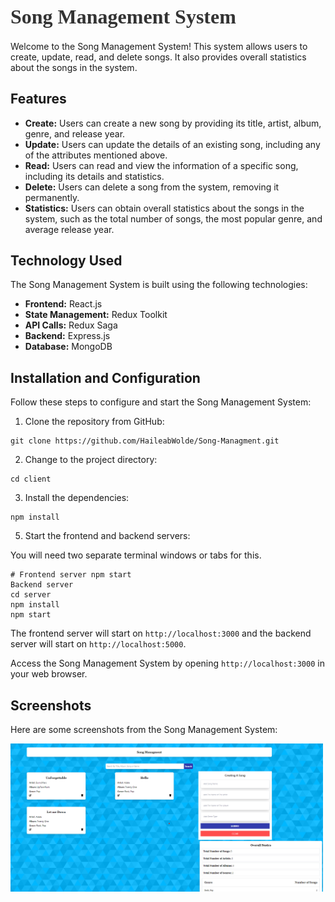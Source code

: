 <div> 
<h1 style="font-family: 'Montserrat'; font-size: 32px; font-weight: bold; color: #333; margin-bottom: 20px;"> Song Management System </h1> 
<p> Welcome to the Song Management System! This system allows users to create, update, read, and delete songs. It also provides overall statistics about the songs in the system. </p> 
<h2>Features</h2> 
<ul> <li><strong>Create:</strong> Users can create a new song by providing its title, artist, album, genre, and release year.</li> 
<li><strong>Update:</strong> Users can update the details of an existing song, including any of the attributes mentioned above.</li> 
<li><strong>Read:</strong> Users can read and view the information of a specific song, including its details and statistics.</li> 
<li><strong>Delete:</strong> Users can delete a song from the system, removing it permanently.</li> <li><strong>Statistics:</strong> Users can obtain overall statistics about the songs in the system, such as the total number of songs, the most popular genre, and average release year.</li> </ul> 
<h2>Technology Used</h2> 
<p>The Song Management System is built using the following technologies:</p> 
<ul> <li><strong>Frontend:</strong> React.js</li> <li><strong>State Management:</strong> Redux Toolkit</li> <li><strong>API Calls:</strong> Redux Saga</li> <li><strong>Backend:</strong> Express.js</li> <li><strong>Database:</strong> MongoDB</li> </ul> 
<h2>Installation and Configuration</h2> <p>Follow these steps to configure and start the Song Management System:</p> <ol> 
<li>Clone the repository from GitHub:</li> </ol> <pre><code>git clone https://github.com/HaileabWolde/Song-Managment.git</code></pre> <ol start="2"> <li>Change to the project directory:</li> </ol> <pre><code>cd client</code></pre> <ol start="3"> <li>Install the dependencies:</li> </ol> <pre><code>npm install</code></pre>  <ol start="5"> <li>Start the frontend and backend servers:</li> </ol> <p>You will need two separate terminal windows or tabs for this.</p> <pre><code># Frontend server npm start
Backend server
cd server
npm install
npm start</code></pre>

<p>The frontend server will start on <code>http://localhost:3000</code> and the backend server will start on <code>http://localhost:5000</code>.</p> <p>Access the Song Management System by opening <code>http://localhost:3000</code> in your web browser.</p> <h2>Screenshots</h2> <p>Here are some screenshots from the Song Management System:</p> <img src="./images/screenshotOne.png" alt="Song Management System Screenshot 1" width="500">  </div>